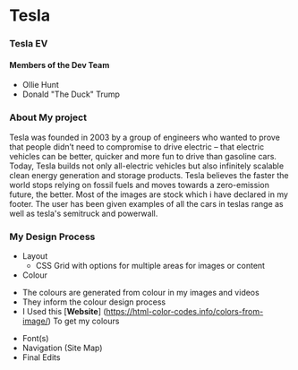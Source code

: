 # Tesla 
### Tesla EV
#### Members of the Dev Team 
- Ollie Hunt
- Donald "The Duck" Trump

### About My project

 Tesla was founded in 2003 by a group of engineers who wanted to prove that people didn’t need to compromise to drive electric – that electric vehicles can be better, quicker and more fun to drive than gasoline cars. Today, Tesla builds not only all-electric vehicles but also infinitely scalable clean energy generation and storage products. Tesla believes the faster the world stops relying on fossil fuels and moves towards a zero-emission future, the better. Most of the images are stock which i have declared in my footer.
 The user has been given examples of all the cars in teslas range as well as tesla's semitruck and powerwall.

### My Design Process

- Layout
   * CSS Grid with options for multiple areas for images or content
- Colour
* The colours are generated from colour in my images and videos
* They inform the colour design process
* I Used this [**Website**] (https://html-color-codes.info/colors-from-image/) To get my colours
- Font(s)
- Navigation (Site Map)
- Final Edits
